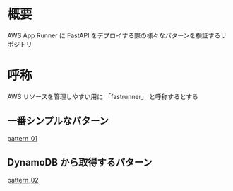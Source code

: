 # 概要

AWS App Runner に FastAPI をデプロイする際の様々なパターンを検証するリポジトリ

# 呼称

AWS リソースを管理しやすい用に 「fastrunner」 と呼称するとする

## 一番シンプルなパターン

[pattern_01](https://github.com/g-kawano/fast_runner/tree/main/pattern_01)

## DynamoDB から取得するパターン

[pattern_02](https://github.com/g-kawano/fast_runner/tree/main/pattern_02)
